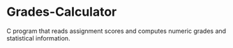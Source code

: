 # Grades-Calculator
 C program that reads assignment scores and computes numeric grades and statistical information.
